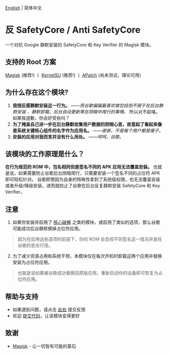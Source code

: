 [English](README.md) | 简体中文

# **反 SafetyCore / Anti SafetyCore**
一个对抗 Google 静默安装的 SafetyCore 和 Key Verifier 的 Magisk 模块。

## 支持的 Root 方案
[Magisk](https://github.com/topjohnwu/Magisk) (推荐!) 丨 [KernelSU](https://github.com/tiann/KernelSU) (推荐!) 丨 [APatch](https://github.com/bmax121/APatch) (尚未测试，理论可用)

## 为什么存在这个模块?
1. **我很反感静默安装这一行为。** *——而谷歌偏偏最喜欢做包括但不限于在后台静默安装 、静默卸载、后台自动更新等在阴暗中爬行的事情。*
所以对不起咯。如果我道歉，你会好受些吗？
2. **为了掩盖自己进一步在后台静默收集用户数据的阴暗心思，故意起了看起来像是系统关键核心组件的名字作为应用名。** *——谢谢，不是每个用户都是傻子。*
3. **安装的应用对我而言并没有什么用处。** *——呵呵，谷歌。*

## 该模块的工作原理是什么？
**在行为规范的 ROM 中，包名相同但是签名不同的 APK 应用无法覆盖安装。**
也就是说，如果需要防止谷歌后台阴暗爬行，只需要安装一个签名不同的占位符 APK 即可轻松针对。
谷歌即使因为自身的特殊性拿到了系统级权限，也无法覆盖安装或者升级/降级安装，进而就防止了谷歌在后台反复静默安装 SafetyCore 和 Key Verifier。

## 注意
1. 如果你安装并启用了 [核心破解](https://github.com/LSPosed/CorePatch) 之类的模块，或启用了类似的选项，那么谷歌可能成功后台静默换掉占位符应用。
> 因为在启用这些选项的前提下，你的 ROM 会忽视不同签名这一情况并放任谷歌的恶劣行径。
2. 为了减少资源占用和系统干预，本模块仅在每次开机时卸载这两个应用并替换安装为占位符应用。
> 也就是说如果被谷歌成功替换回原版应用，重新启动你的设备即可恢复为占位符应用。

## 帮助与支持
- 如果遇到问题，请点击 [此处](https://github.com/Astoritin/AntiSafetyCore/issues) 提交反馈
- 欢迎 [提交代码](https://github.com/Astoritin/AntiSafetyCore/pulls)，让该模块变得更好

## 致谢
- [Magisk](https://github.com/topjohnwu/Magisk) - 让一切皆有可能的基石
